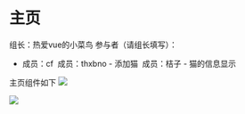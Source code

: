 # 主页
组长：热爱vue的小菜鸟 
参与者（请组长填写）：
- 成员：cf
  成员：thxbno - 添加猫
  成员：桔子 - 猫的信息显示

主页组件如下
![](https://github.com/Tex-wz/meowcat/blob/master/images/%E4%B8%BB%E9%A1%B5-%20%E7%BB%84%E4%BB%B6.jpg)

![](https://github.com/Tex-wz/meowcat/blob/master/images/%E6%B7%BB%E5%8A%A0%E7%8C%AB%E5%92%8C%E7%8C%AB%E4%BF%A1%E6%81%AF%20-%20%E7%BB%84%E4%BB%B6.jpg)
